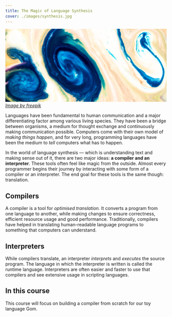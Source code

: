 ```yaml
---
title: The Magic of Language Synthesis
cover: ./images/synthesis.jpg
---
```


![synthesis](./images/synthesis.jpg)
[_Image by freepik_](https://www.freepik.com/free-photo/blue-pink-swirls-oily-paint-texture_6446955.htm#fromView=search&page=1&position=11&uuid=c2a145ed-3420-4ef3-8852-e997364dd32c)

Languages have been fundamental to human communication and a major differentiating factor among various living species. They have been a bridge between organisms, a medium for thought exchange and continuously making communication possible. Computers come with their own model of *making things happen*, and for very long, programming languages have been the medium to *tell* computers what has to happen.

In the world of language synthesis — which is understanding text and making sense out of it, there are two major ideas: **a compiler and an interpreter**. These tools often feel like magic from the outside. Almost every programmer begins their journey by interacting with some form of a compiler or an interpreter. The end goal for these tools is the same though: translation.

## Compilers

A compiler is a tool for *optimised translation.* It converts a program from one language to another, while making changes to ensure correctness, efficient resource usage and good performance. Traditionally, compilers have helped in translating human-readable language programs to something that computers can understand.

## Interpreters

While compilers translate, an interpreter *interprets* and *executes* the source program. The language in which the interpreter is written is called the runtime language. Interpreters are often easier and faster to use that compilers and see extensive usage in scripting languages.

## In this course

This course will focus on building a compiler from scratch for our toy language Gom.
